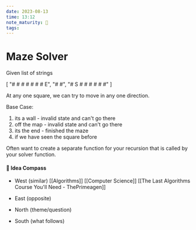 ```yaml
---
date: 2023-08-13
time: 13:12
note_maturity: 🌱
tags: 
---
```


# Maze Solver 

Given list of strings 

\[
"# # # # # # # E",
"#                     #",
"# S # # # # # #"
\]

At any one square, we can try to move in any one direction.

Base Case:
1. its a wall - invalid state and can't go there
2. off the map - invalid state and can't go there
3. its the end - finished the maze 
4. if we have seen the square before

Often want to create a separate function for your recursion that is called by your solver function.










#### 🧭  Idea Compass
- West  (similar) 
[[Algorithms]]
[[Computer Science]]
[[The Last Algorithms Course You'll Need - ThePrimeagen]]
- East (opposite)

- North (theme/question)

- South (what follows)
